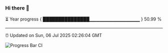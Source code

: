 ### Hi there 👋

⏳ Year progress { ███████████████▁▁▁▁▁▁▁▁▁▁▁▁▁▁▁ } 50.99 %

---

⏰ Updated on Sun, 06 Jul 2025 02:26:04 GMT

![Progress Bar CI](https://github.com/DhruviPatel157/GitHub-Actions-Demo/workflows/Progress%20Bar%20CI/badge.svg)
